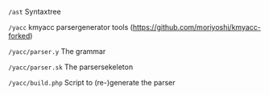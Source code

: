 `/ast` Syntaxtree 

`/yacc` kmyacc parsergenerator tools (https://github.com/moriyoshi/kmyacc-forked)

`/yacc/parser.y` The grammar

`/yacc/parser.sk` The parsersekeleton

`/yacc/build.php` Script to (re-)generate the parser


